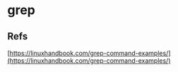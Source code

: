 # grep

## Refs

[https://linuxhandbook.com/grep-command-examples/](https://linuxhandbook.com/grep-command-examples/)
